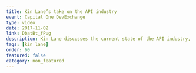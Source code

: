 ```yaml
---
title: Kin Lane’s take on the API industry
event: Capital One DevExchange
type: video
date: 2017-11-02
link: DbatBt_fPug
description: Kin Lane discusses the current state of the API industry, his role as an API evangelist, and where he thinks the industry is going with Matthew Reinbold.
tags: [kin lane]
order: 60
featured: false
category: non_featured
---
```

